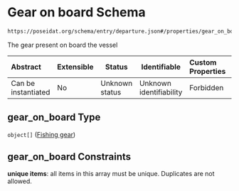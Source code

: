 # Gear on board Schema

```txt
https://poseidat.org/schema/entry/departure.json#/properties/gear_on_board
```

The gear present on board the vessel


| Abstract            | Extensible | Status         | Identifiable            | Custom Properties | Additional Properties | Access Restrictions | Defined In                                                              |
| :------------------ | ---------- | -------------- | ----------------------- | :---------------- | --------------------- | ------------------- | ----------------------------------------------------------------------- |
| Can be instantiated | No         | Unknown status | Unknown identifiability | Forbidden         | Allowed               | none                | [departure.json\*](schemas/entry/departure.json "open original schema") |

## gear_on_board Type

`object[]` ([Fishing gear](departure-properties-gear-on-board-fishing-gear.md))

## gear_on_board Constraints

**unique items**: all items in this array must be unique. Duplicates are not allowed.
